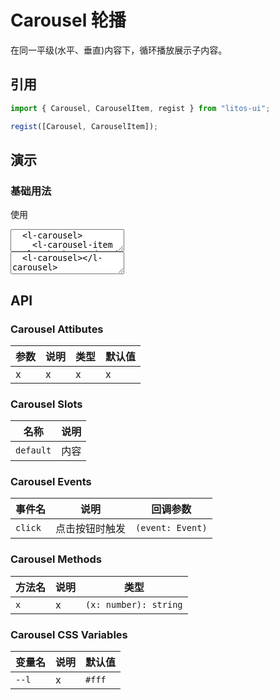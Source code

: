 # Carousel 轮播

在同一平级(水平、垂直)内容下，循环播放展示子内容。

## 引用

```js
import { Carousel, CarouselItem, regist } from "litos-ui";

regist([Carousel, CarouselItem]);
```

## 演示

### 基础用法

使用

<ClientOnly>
<l-code-preview>
<textarea lang="html">
  <l-carousel>
    <l-carousel-item style="background:red;color:#ffffff;">1</l-carousel-item>
    <l-carousel-item style="background:green;color:#ffffff;">2</l-carousel-item>
    <l-carousel-item style="background:orange;color:#ffffff;">3</l-carousel-item>
    <l-carousel-item style="background:blue;color:#ffffff;">4</l-carousel-item>
    <l-carousel-item style="background:#008858;color:#ffffff;">5</l-carousel-item>
  </l-carousel>
</textarea>
<div class="source">
<textarea lang="html">
  <l-carousel></l-carousel>
</textarea>
</div>
</l-code-preview>
</ClientOnly>

## API

### Carousel Attibutes

<!-- prettier-ignore -->
| 参数 | 说明 | 类型 | 默认值 |
| --- | --- | --- | --- |
| x | x | x | x |

### Carousel Slots

<!-- prettier-ignore -->
| 名称 | 说明 |
| --- | --- |
| `default` | 内容 |

### Carousel Events

<!-- prettier-ignore -->
| 事件名 | 说明 | 回调参数 |
| --- | --- | --- |
| `click` | 点击按钮时触发 | `(event: Event)` |

### Carousel Methods

<!-- prettier-ignore -->
| 方法名 | 说明 | 类型 |
| --- | --- | --- |
| `x` | x | `(x: number): string` |

### Carousel CSS Variables

<!-- prettier-ignore -->
| 变量名 | 说明 | 默认值 |
| --- | --- | --- |
| `--l` | x | `#fff` |
